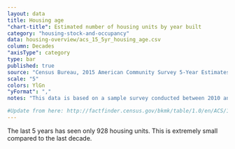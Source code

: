 ```yaml
---
layout: data
title: Housing age
"chart-title": Estimated number of housing units by year built
category: "housing-stock-and-occupancy"
data: housing-overview/acs_15_5yr_housing_age.csv
column: Decades
"axisType": category
type: bar
published: true
source: "Census Bureau, 2015 American Community Survey 5-Year Estimates. Selected Housing Characteristics."
scale: "5"
colors: YlGn
"yFormat": ","
notes: "This data is based on a sample survey conducted between 2010 and 2015. As a result, it does not fully capture units created since 2010."

#Update from here: http://factfinder.census.gov/bkmk/table/1.0/en/ACS/15_5YR/B25034/1600000US0664000
---
```


The last 5 years has seen only 928 housing units. This is extremely small compared to the last decade. 
